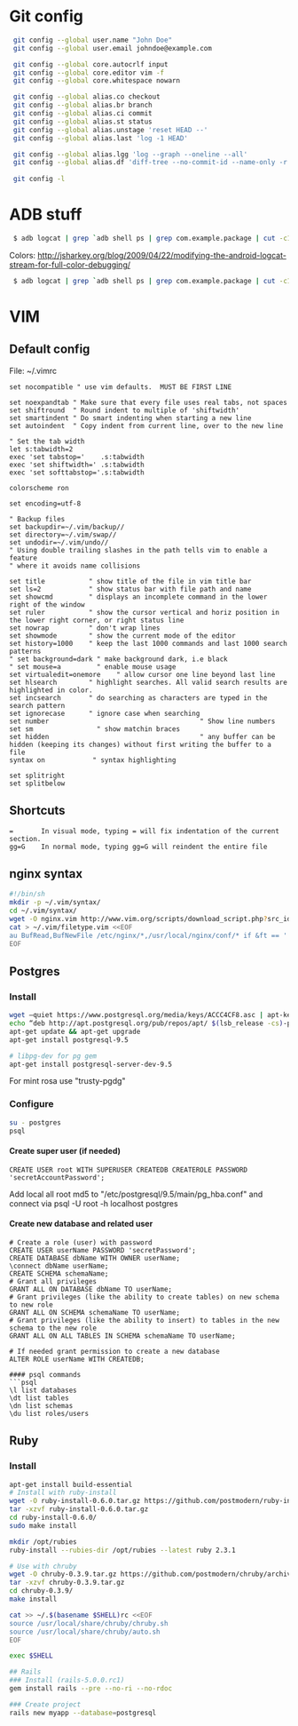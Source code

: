 # Git config

```bash
 git config --global user.name "John Doe"
 git config --global user.email johndoe@example.com

 git config --global core.autocrlf input
 git config --global core.editor vim -f
 git config --global core.whitespace nowarn

 git config --global alias.co checkout
 git config --global alias.br branch
 git config --global alias.ci commit
 git config --global alias.st status
 git config --global alias.unstage 'reset HEAD --'
 git config --global alias.last 'log -1 HEAD'

 git config --global alias.lgg 'log --graph --oneline --all'
 git config --global alias.df 'diff-tree --no-commit-id --name-only -r'
 
 git config -l
```

# ADB stuff
```bash
 $ adb logcat | grep `adb shell ps | grep com.example.package | cut -c10-15`
```

Colors: http://jsharkey.org/blog/2009/04/22/modifying-the-android-logcat-stream-for-full-color-debugging/
```bash
 $ adb logcat | grep `adb shell ps | grep com.example.package | cut -c10-15` | ~/coloredlogcat.py
```

# VIM
## Default config
File: ~/.vimrc
```
set nocompatible " use vim defaults.  MUST BE FIRST LINE

set noexpandtab " Make sure that every file uses real tabs, not spaces
set shiftround  " Round indent to multiple of 'shiftwidth'
set smartindent " Do smart indenting when starting a new line
set autoindent  " Copy indent from current line, over to the new line

" Set the tab width
let s:tabwidth=2
exec 'set tabstop='    .s:tabwidth
exec 'set shiftwidth=' .s:tabwidth
exec 'set softtabstop='.s:tabwidth

colorscheme ron

set encoding=utf-8

" Backup files
set backupdir=~/.vim/backup//
set directory=~/.vim/swap//
set undodir=~/.vim/undo//
" Using double trailing slashes in the path tells vim to enable a feature
" where it avoids name collisions

set title           " show title of the file in vim title bar
set ls=2            " show status bar with file path and name
set showcmd         " displays an incomplete command in the lower right of the window
set ruler           " show the cursor vertical and horiz position in the lower right corner, or right status line
set nowrap          " don't wrap lines
set showmode        " show the current mode of the editor
set history=1000    " keep the last 1000 commands and last 1000 search patterns
" set background=dark " make background dark, i.e black
" set mouse=a         " enable mouse usage
set virtualedit=onemore    " allow cursor one line beyond last line
set hlsearch        " highlight searches. All valid search results are highlighted in color.
set incsearch       " do searching as characters are typed in the search pattern
set ignorecase      " ignore case when searching
set number                                      " Show line numbers
set sm                " show matchin braces
set hidden                                      " any buffer can be hidden (keeping its changes) without first writing the buffer to a file
syntax on            " syntax highlighting

set splitright
set splitbelow
```

## Shortcuts
```
=       In visual mode, typing = will fix indentation of the current section. 
gg=G    In normal mode, typing gg=G will reindent the entire file
```

## nginx syntax
```bash
#!/bin/sh
mkdir -p ~/.vim/syntax/
cd ~/.vim/syntax/
wget -O nginx.vim http://www.vim.org/scripts/download_script.php?src_id=19394
cat > ~/.vim/filetype.vim <<EOF
au BufRead,BufNewFile /etc/nginx/*,/usr/local/nginx/conf/* if &ft == '' | setfiletype nginx | endif
EOF
```

## Postgres
### Install
```bash
wget –quiet https://www.postgresql.org/media/keys/ACCC4CF8.asc | apt-key add ACCC4CF8.asc
echo “deb http://apt.postgresql.org/pub/repos/apt/ $(lsb_release -cs)-pgdg main” >> /etc/apt/sources.list
apt-get update && apt-get upgrade
apt-get install postgresql-9.5

# libpg-dev for pg gem
apt-get install postgresql-server-dev-9.5
```
For mint rosa use "trusty-pgdg"

### Configure
```bash
su - postgres
psql
```
#### Create super user (if needed)
```psql
CREATE USER root WITH SUPERUSER CREATEDB CREATEROLE PASSWORD 'secretAccountPassword';
```
Add 
 local   all             root                                md5
to "/etc/postgresql/9.5/main/pg_hba.conf"
and connect via
 psql -U root -h localhost postgres
 
#### Create new database and related user
```psql
# Create a role (user) with password
CREATE USER userName PASSWORD 'secretPassword';
CREATE DATABASE dbName WITH OWNER userName;
\connect dbName userName;
CREATE SCHEMA schemaName;
# Grant all privileges
GRANT ALL ON DATABASE dbName TO userName;
# Grant privileges (like the ability to create tables) on new schema to new role
GRANT ALL ON SCHEMA schemaName TO userName;
# Grant privileges (like the ability to insert) to tables in the new schema to the new role
GRANT ALL ON ALL TABLES IN SCHEMA schemaName TO userName;

# If needed grant permission to create a new database
ALTER ROLE userName WITH CREATEDB;

#### psql commands
```psql
\l list databases
\dt list tables
\dn list schemas
\du list roles/users
```

## Ruby
### Install
```bash
apt-get install build-essential
# Install with ruby-install
wget -O ruby-install-0.6.0.tar.gz https://github.com/postmodern/ruby-install/archive/v0.6.0.tar.gz
tar -xzvf ruby-install-0.6.0.tar.gz
cd ruby-install-0.6.0/
sudo make install

mkdir /opt/rubies
ruby-install --rubies-dir /opt/rubies --latest ruby 2.3.1

# Use with chruby
wget -O chruby-0.3.9.tar.gz https://github.com/postmodern/chruby/archive/v0.3.9.tar.gz
tar -xzvf chruby-0.3.9.tar.gz
cd chruby-0.3.9/
make install

cat >> ~/.$(basename $SHELL)rc <<EOF
source /usr/local/share/chruby/chruby.sh
source /usr/local/share/chruby/auto.sh
EOF

exec $SHELL 

## Rails 
### Install (rails-5.0.0.rc1)
gem install rails --pre --no-ri --no-rdoc

### Create project
rails new myapp --database=postgresql
```
